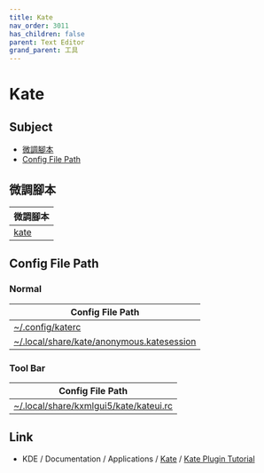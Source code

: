 ```yaml
---
title: Kate
nav_order: 3011
has_children: false
parent: Text Editor
grand_parent: 工具
---
```



# Kate


## Subject

* [微調腳本](#微調腳本)
* [Config File Path](#config-file-path)


## 微調腳本

| 微調腳本 |
| --- |
| [kate](https://github.com/samwhelp/kubuntu-adjustment/tree/main/prototype/main/tool-config/part/kate/) |


## Config File Path


### Normal

| Config File Path |
| --- |
| [~/.config/katerc](https://github.com/samwhelp/kubuntu-adjustment/tree/main/prototype/main/tool-config/part/kate/asset/overlay/etc/skel/.config/katerc) |
| [~/.local/share/kate/anonymous.katesession](https://github.com/samwhelp/kubuntu-adjustment/tree/main/prototype/main/tool-config/part/kate/asset/overlay/etc/skel/.local/share/kate/anonymous.katesession) |


### Tool Bar

| Config File Path |
| --- |
| [~/.local/share/kxmlgui5/kate/kateui.rc](https://github.com/samwhelp/kubuntu-adjustment/tree/main/prototype/main/tool-config/part/kate/asset/overlay/etc/skel/.local/share/kxmlgui5/kate/kateui.rc) |


## Link

* KDE / Documentation / Applications / [Kate](https://develop.kde.org/docs/apps/kate/) / [Kate Plugin Tutorial](https://develop.kde.org/docs/apps/kate/plugin/)
